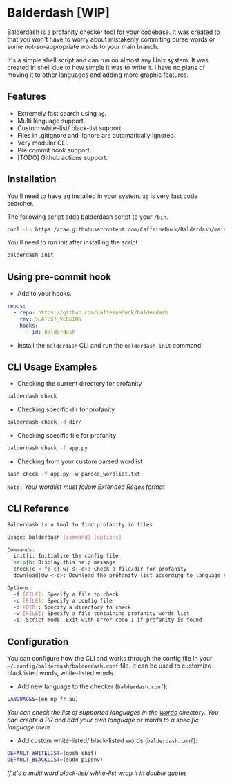 # Balderdash [WIP]

Balderdash is a profanity checker tool for your codebase. It was created to that you
won't have to worry about mistakenly commiting curse words or some not-so-appropriate
words to your main branch.

It's a simple shell script and can run on almost any Unix system. It was created in
shell due to how simple it was to write it. I have no plans of moving it to other
languages and adding more graphic features.

## Features

- Extremely fast search using `ag`.
- Multi language support.
- Custom white-list/ black-list support.
- Files in .gitignore and .ignore are automatically ignored.
- Very modular CLI.
- Pre commit hook support.
- [TODO] Github actions support.

## Installation

You'll need to have [ag](https://github.com/ggreer/the_silver_searcher) installed
in your system. `ag` is very fast code searcher.

The following script adds balderdash script to your `/bin`.

```bash
curl -Ls https://raw.githubusercontent.com/CaffeineDuck/Balderdash/main/install.sh | bash
```

You'll need to run init after installing the script.

```bash
balderdash init
```

## Using pre-commit hook

- Add to your hooks.

```yaml
repos:
  - repo: https://github.com/caffeineDuck/balderdash
    rev: $LATEST_VERSION
    hooks:
      - id: balderdash
```

- Install the `balderdash` CLI and run the `balderdash init` command.

## CLI Usage Examples

- Checking the current directory for profanity

```bash
balderdash check
```

- Checking specific dir for profanity

```bash
balderdash check -d dir/
```

- Checking specific file for profanity

```bash
balderdash check -f app.py
```

- Checking from your custom parsed wordlist

```
bash check -f app.py -w parsed_wordlist.txt
```

`Note:` _Your wordlist must follow Extended Regex format_

## CLI Reference

```bash
Balderdash is a tool to find profanity in files

Usage: balderdash [command] [options]

Commands:
  init|i: Initialize the config file
  help|h: Display this help message
  check|c <-f|-c|-w|-s|-d>: Check a file/dir for profanity
  download|dw <-c>: Download the profanity list according to language selection

Options:
  -f [FILE]: Specify a file to check
  -c [FILE]: Specify a config file
  -d [DIR]: Specify a directory to check
  -w [FILE]: Specify a file containing profanity words list
  -s: Strict mode. Exit with error code 1 if profanity is found
```

## Configuration

You can configure how the CLI and works through the config file
in your `~/.config/balderdash/balderdash.conf` file. It can be
used to customize blacklisted words, white-listed words.

- Add new language to the checker (`balderdash.conf`):

```bash
LANGUAGES=(en np fr au)
```

_You can check the list of supported languages in the [words](https://github.com/CaffeineDuck/Balderdash/tree/main/words)
directory. You can create a PR and add your own language or words to a specific language there_

- Add custom white-listed/ black-listed words (`balderdash.conf`):

```bash
DEFAULT_WHITELIST=(gosh shit)
DEFAULT_BLACKLIST=(sudo pipenv)
```

_If it's a multi word black-list/ white-list wrap it in double quotes_
